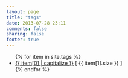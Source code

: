```yaml
---
layout: page
title: "tags"
date: 2013-07-28 23:11
comments: false
sharing: false
footer: true
---
```

<ul>
{% for item in site.tags %}
    <li><a href="/tags/{{ item[0] }}/">{{ item[0] | capitalize }}</a> [ {{ item[1].size }} ]</li>
{% endfor %}
</ul>

